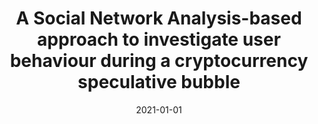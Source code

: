 ---
title: 'A Social Network Analysis-based approach to investigate user behaviour during a cryptocurrency speculative bubble'
collection: publications
permalink: /publication/2021-01-01-Journal of Information Science.md
excerpt: 'G. Bonifazi, E.  Corradini, D.  Ursino, L.  Virgili'
date: 2021-01-01
venue: 'Journal of Information Science'
link: 'https://doi.org/10.1177/01655515211047428'
location: 'Polytechnic University of Marche'
---